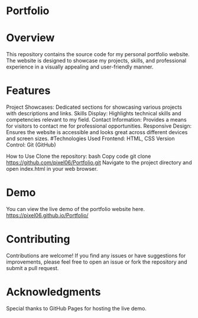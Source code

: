 # Portfolio
# Overview
This repository contains the source code for my personal portfolio website. The website is designed to showcase my projects, skills, and professional experience in a visually appealing and user-friendly manner.

# Features
Project Showcases: Dedicated sections for showcasing various projects with descriptions and links.
Skills Display: Highlights technical skills and competencies relevant to my field.
Contact Information: Provides a means for visitors to contact me for professional opportunities.
Responsive Design: Ensures the website is accessible and looks great across different devices and screen sizes.
#Technologies Used
Frontend: HTML, CSS
Version Control: Git (GitHub)

How to Use
Clone the repository:
bash
Copy code
git clone https://github.com/pixel06/Portfolio.git
Navigate to the project directory and open index.html in your web browser.

# Demo
You can view the live demo of the portfolio website here.
https://pixel06.github.io/Portfolio/

# Contributing
Contributions are welcome! If you find any issues or have suggestions for improvements, please feel free to open an issue or fork the repository and submit a pull request.

# Acknowledgments
Special thanks to GitHub Pages for hosting the live demo.

